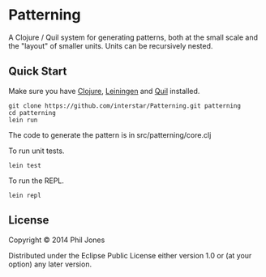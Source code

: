 # Patterning

A Clojure / Quil system for generating patterns, both at the small scale and the "layout" of smaller units. Units can be recursively nested.

## Quick Start
Make sure you have [Clojure](http://clojure.org/), [Leiningen](http://leiningen.org/) and [Quil](https://github.com/quil/) installed.

    git clone https://github.com/interstar/Patterning.git patterning
    cd patterning
    lein run

The code to generate the pattern is in src/patterning/core.clj

To run unit tests.

    lein test
   
To run the REPL.

    lein repl



## License

Copyright © 2014 Phil Jones

Distributed under the Eclipse Public License either version 1.0 or (at your option) any later version.
